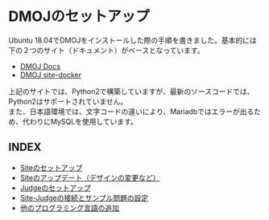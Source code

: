 # DMOJのセットアップ
Ubuntu 18.04でDMOJをインストールした際の手順を書きました。基本的には下の２つのサイト（ドキュメント）がベースとなっています。

- [DMOJ Docs](https://dmoj.readthedocs.io/en/latest/)
- [DMOJ site-docker](https://github.com/DMOJ/site-docker)

上記のサイトでは、Python2で構築していますが、最新のソースコードでは、Python2はサポートされていません。  
また、日本語環境では、文字コードの違いにより、Mariadbではエラーが出るため、代わりにMySQLを使用しています。

## INDEX
- [Siteのセットアップ](https://github.com/kitakaze0804/DMOJ-Setting/blob/master/site-setup.md)
- [Siteのアップデート（デザインの変更など）](https://github.com/kitakaze0804/DMOJ-Setting/blob/master/site-update.md)
- [Judgeのセットアップ](https://github.com/kitakaze0804/DMOJ-Setting/blob/master/judge.md)
- [Site-Judgeの接続とサンプル問題の設定](https://github.com/kitakaze0804/DMOJ-Setting/blob/master/dmoj-connection.md)
- [他のプログラミング言語の追加](https://github.com/kitakaze0804/DMOJ-Setting/blob/master/otherlangage.md)